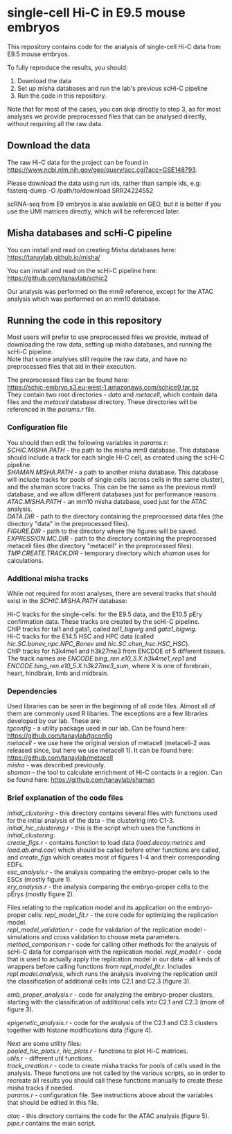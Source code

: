 # single-cell Hi-C in E9.5 mouse embryos

This repository contains code for the analysis of single-cell Hi-C data from E9.5 mouse embryos.

To fully reproduce the results, you should:
1. Download the data
2. Set up misha databases and run the lab's previous scHi-C pipeline
3. Run the code in this repository.

Note that for most of the cases, you can skip directly to step 3, as for most analyses we provide preprocessed files that can be analysed directly, without requiring all the raw data.

## Download the data
The raw Hi-C data for the project can be found in https://www.ncbi.nlm.nih.gov/geo/query/acc.cgi?acc=GSE148793.

Please download the data using run ids, rather than sample ids, e.g:  
fasterq-dump -O /path/to/download SRR24224552

scRNA-seq from E9 embryos is also available on GEO, but it is better if you use the UMI matrices directly, which will be referenced later. 

## Misha databases and scHi-C pipeline
You can install and read on creating Misha databases here:  
https://tanaylab.github.io/misha/

You can install and read on the scHi-C pipeline here:  
https://github.com/tanaylab/schic2

Our analysis was performed on the mm9 reference, except for the ATAC analysis which was performed on an mm10 database.

## Running the code in this repository
Most users will prefer to use preprocessed files we provide, instead of downloading the raw data, setting up misha databases, and running the scHi-C pipeline.  
Note that some analyses still require the raw data, and have no preprocessed files that aid in their execution.

The preprocessed files can be found here:  
https://schic-embryo.s3.eu-west-1.amazonaws.com/schice9.tar.gz  
They contain two root directories - *data* and *metacell*, which contain data files and the *metacell* database directory. These directories will be referenced in the *params.r* file. 

### Configuration file
You should then edit the following variables in *params.r*:
*SCHIC.MISHA.PATH* - the path to the misha mm9 database. This database should include a track for each single Hi-C cell, as created using the scHi-C pipeline.  
*SHAMAN.MISHA.PATH* - a path to another misha database. This database will include tracks for pools of single cells (across cells in the same cluster), and the shaman score tracks. This can be the same as the previous mm9 database, and we allow different databases just for performance reasons.  
*ATAC.MISHA.PATH* - an mm10 misha database, used just for the ATAC analysis.  
*DATA.DIR* - path to the directory containing the preprocessed data files (the directory "data" in the preprocessed files).  
*FIGURE.DIR* - path to the directory where the figures will be saved.  
*EXPRESSION.MC.DIR* - path to the directory containing the preprocessed metacell files (the directory "metacell" in the preprocessed files).  
*TMP.CREATE.TRACK.DIR* - temporary directory which *shaman* uses for calculations.  

### Additional misha tracks
While not required for most analyses, there are several tracks that should exist in the *SCHIC.MISHA.PATH* database:

Hi-C tracks for the single-cells: for the E9.5 data, and the E10.5 pEry confirmation data. These tracks are created by the scHi-C pipeline.  
ChIP tracks for tal1 and gata1, called *tal1_bigwig* and *gata1_bigwig*.  
Hi-C tracks for the E14.5 HSC and HPC data (called *hic.SC.bonev_npc.NPC_Bonev* and *hic.SC.chen_hsc.HSC_HSC*).  
ChIP tracks for h3k4me1 and h3k27me3 from ENCDOE of 5 different tissues. The track names are *ENCODE.bing_ren.e10_5.X.h3k4me1_rep1* and *ENCODE.bing_ren.e10_5.X.h3k27me3_sum*, where X is one of forebrain, heart, hindbrain, limb and midbrain.  

### Dependencies
Used libraries can be seen in the beginning of all code files. Almost all of them are commonly used R libaries. The exceptions are a few libraries developed by our lab. These are:  
*tgconfig* - a utility package used in our lab. Can be found here: https://github.com/tanaylab/tgconfig  
*metacell* - we use here the original version of metacell (metacell-2 was released since, but here we use metacell 1). It can be found here: https://github.com/tanaylab/metacell  
*misha* - was described previously.  
*shaman* - the tool to calculate enrichment of Hi-C contacts in a region. Can be found here: https://github.com/tanaylab/shaman  


### Brief explanation of the code files
*initial_clustering* - this directory contains several files with functions used for the initial analysis of the data - the clustering into C1-3.  
*initial_hic_clustering.r* - this is the script which uses the functions in *initial_clustering*.  
*create_figs.r* - contains function to load data (*load.decay.metrics* and *load.ab.and.cov*) which should be called before other functions are called, and *create_figs* which creates most of figures 1-4 and their corresponding EDFs.  
*esc_analysis.r* - the analysis comparing the embryo-proper cells to the ESCs (mostly figure 1).    
*ery_analysis.r* - the analysis comparing the embryo-proper cells to the pErys (mostly figure 2).  

Files relating to the replication model and its application on the embryo-proper cells:
*repl_model_fit.r* - the core code for optimizing the replication model.  
*repl_model_validation.r* - code for validation of the replication model - simulations and cross validation to choose meta parameters.  
*method_comparison.r* - code for calling other methods for the analysis of scHi-C data for comparison with the replication model. 
*repl_model.r* - code that is used to actually apply the replication model in our data - all kinds of wrappers before calling functions from *repl_model_fit.r*. Includes *repl.model.analysis*, which runs the analysis involving the replication until the classification of additional cells into C2.1 and C2.3 (figure 3).   


*emb_proper_analysis.r* - code for analyzing the embryo-proper clusters, starting with the classification of additional cells into C2.1 and C2.3 (more of figure 3).   

*epigenetic_analysis.r* - code for the analysis of the C2.1 and C2.3 clusters together with histone modifications data (figure 4).

Next are some utility files:  
*pooled_hic_plots.r*, *hic_plots.r* - functions to plot Hi-C matrices.  
*utils.r* - different util functions.  
*track_creation.r* - code to create misha tracks for pools of cells used in the analysis. These functions are not called by the various scripts, so in order to recreate all results you should call these functions manually to create these misha tracks if needed.  
*params.r* - configuration file. See instructions above about the variables that should be edited in this file.

*atac* - this directory contains the code for the ATAC analysis (figure 5). *pipe.r* contains the main script.  


